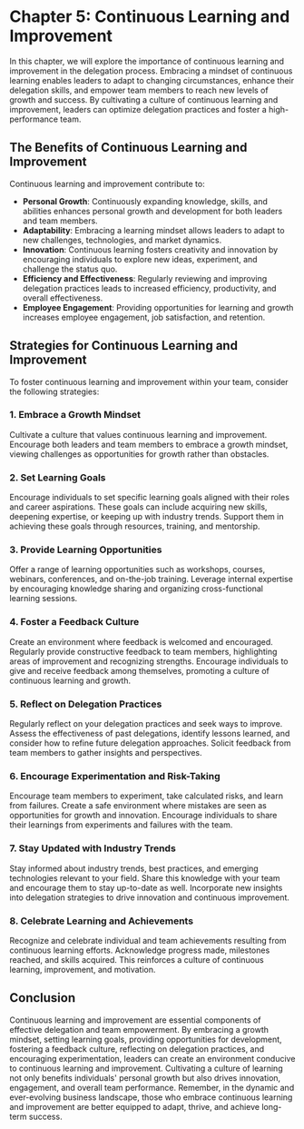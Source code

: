 Chapter 5: Continuous Learning and Improvement
==============================================

In this chapter, we will explore the importance of continuous learning and improvement in the delegation process. Embracing a mindset of continuous learning enables leaders to adapt to changing circumstances, enhance their delegation skills, and empower team members to reach new levels of growth and success. By cultivating a culture of continuous learning and improvement, leaders can optimize delegation practices and foster a high-performance team.

The Benefits of Continuous Learning and Improvement
---------------------------------------------------

Continuous learning and improvement contribute to:

* **Personal Growth**: Continuously expanding knowledge, skills, and abilities enhances personal growth and development for both leaders and team members.
* **Adaptability**: Embracing a learning mindset allows leaders to adapt to new challenges, technologies, and market dynamics.
* **Innovation**: Continuous learning fosters creativity and innovation by encouraging individuals to explore new ideas, experiment, and challenge the status quo.
* **Efficiency and Effectiveness**: Regularly reviewing and improving delegation practices leads to increased efficiency, productivity, and overall effectiveness.
* **Employee Engagement**: Providing opportunities for learning and growth increases employee engagement, job satisfaction, and retention.

Strategies for Continuous Learning and Improvement
--------------------------------------------------

To foster continuous learning and improvement within your team, consider the following strategies:

### 1. Embrace a Growth Mindset

Cultivate a culture that values continuous learning and improvement. Encourage both leaders and team members to embrace a growth mindset, viewing challenges as opportunities for growth rather than obstacles.

### 2. Set Learning Goals

Encourage individuals to set specific learning goals aligned with their roles and career aspirations. These goals can include acquiring new skills, deepening expertise, or keeping up with industry trends. Support them in achieving these goals through resources, training, and mentorship.

### 3. Provide Learning Opportunities

Offer a range of learning opportunities such as workshops, courses, webinars, conferences, and on-the-job training. Leverage internal expertise by encouraging knowledge sharing and organizing cross-functional learning sessions.

### 4. Foster a Feedback Culture

Create an environment where feedback is welcomed and encouraged. Regularly provide constructive feedback to team members, highlighting areas of improvement and recognizing strengths. Encourage individuals to give and receive feedback among themselves, promoting a culture of continuous learning and growth.

### 5. Reflect on Delegation Practices

Regularly reflect on your delegation practices and seek ways to improve. Assess the effectiveness of past delegations, identify lessons learned, and consider how to refine future delegation approaches. Solicit feedback from team members to gather insights and perspectives.

### 6. Encourage Experimentation and Risk-Taking

Encourage team members to experiment, take calculated risks, and learn from failures. Create a safe environment where mistakes are seen as opportunities for growth and innovation. Encourage individuals to share their learnings from experiments and failures with the team.

### 7. Stay Updated with Industry Trends

Stay informed about industry trends, best practices, and emerging technologies relevant to your field. Share this knowledge with your team and encourage them to stay up-to-date as well. Incorporate new insights into delegation strategies to drive innovation and continuous improvement.

### 8. Celebrate Learning and Achievements

Recognize and celebrate individual and team achievements resulting from continuous learning efforts. Acknowledge progress made, milestones reached, and skills acquired. This reinforces a culture of continuous learning, improvement, and motivation.

Conclusion
----------

Continuous learning and improvement are essential components of effective delegation and team empowerment. By embracing a growth mindset, setting learning goals, providing opportunities for development, fostering a feedback culture, reflecting on delegation practices, and encouraging experimentation, leaders can create an environment conducive to continuous learning and improvement. Cultivating a culture of learning not only benefits individuals' personal growth but also drives innovation, engagement, and overall team performance. Remember, in the dynamic and ever-evolving business landscape, those who embrace continuous learning and improvement are better equipped to adapt, thrive, and achieve long-term success.
